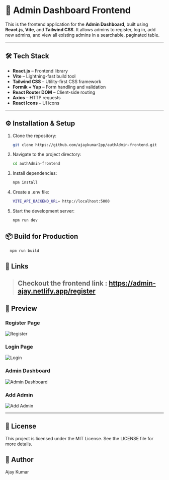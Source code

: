 # 🚀 Admin Dashboard Frontend

This is the frontend application for the **Admin Dashboard**, built using **React.js**, **Vite**, and **Tailwind CSS**. It allows admins to register, log in, add new admins, and view all existing admins in a searchable, paginated table.

---

## 🛠️ Tech Stack

- **React.js** – Frontend library
- **Vite** – Lightning-fast build tool
- **Tailwind CSS** – Utility-first CSS framework
- **Formik + Yup** – Form handling and validation
- **React Router DOM** – Client-side routing
- **Axios** – HTTP requests
- **React Icons** – UI icons

---

## ⚙️ Installation & Setup

1. Clone the repository:
   ```bash
   git clone https://github.com/ajaykumar2pp/authAdmin-frontend.git
   ```
2. Navigate to the project directory:
   ```bash
   cd authAdmin-frontend
   ```
3. Install dependencies:
   ```bash
   npm install
   ```
4. Create a .env file:
   ```bash
   VITE_API_BACKEND_URL= http://localhost:5000
   ```
5. Start the development server:

   ```bash
   npm run dev
   ```

## 📦 Build for Production

```bash
  npm run build
```

## 🔗 Links

> ## Checkout the frontend link : https://admin-ajay.netlify.app/register 

## 📸 Preview

### Register Page
![Register](Register.png)
### Login Page
![Login](login.png)
### Admin Dashboard
![Admin Dashboard](admin-dashboard.png)
### Add Admin
![Add Admin](add-admin.png)

---

## 📜 License

This project is licensed under the MIT License. See the LICENSE file for more details.

## 👤 Author

Ajay Kumar
